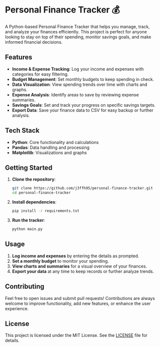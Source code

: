 # Personal Finance Tracker 💰

A Python-based Personal Finance Tracker that helps you manage, track, and analyze your finances efficiently. This project is perfect for anyone looking to stay on top of their spending, monitor savings goals, and make informed financial decisions.

## Features

- **Income & Expense Tracking**: Log your income and expenses with categories for easy filtering.
- **Budget Management**: Set monthly budgets to keep spending in check.
- **Data Visualization**: View spending trends over time with charts and graphs.
- **Expense Analysis**: Identify areas to save by reviewing expense summaries.
- **Savings Goals**: Set and track your progress on specific savings targets.
- **Export Data**: Save your finance data to CSV for easy backup or further analysis.

## Tech Stack

- **Python**: Core functionality and calculations
- **Pandas**: Data handling and processing
- **Matplotlib**: Visualizations and graphs

## Getting Started

1. **Clone the repository**:
    ```bash
    git clone https://github.com/j3ffh95/personal-finance-tracker.git
    cd personal-finance-tracker
    ```

2. **Install dependencies**:
    ```bash
    pip install -r requirements.txt
    ```

3. **Run the tracker**:
    ```bash
    python main.py
    ```

## Usage

1. **Log income and expenses** by entering the details as prompted.
2. **Set a monthly budget** to monitor your spending.
3. **View charts and summaries** for a visual overview of your finances.
4. **Export your data** at any time to keep records or further analyze trends.

## Contributing

Feel free to open issues and submit pull requests! Contributions are always welcome to improve functionality, add new features, or enhance the user experience.

## License

This project is licensed under the MIT License. See the [LICENSE](LICENSE) file for details.

